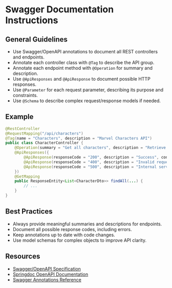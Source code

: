 # Swagger Documentation Instructions

## General Guidelines

- Use Swagger/OpenAPI annotations to document all REST controllers and endpoints.
- Annotate each controller class with `@Tag` to describe the API group.
- Annotate each endpoint method with `@Operation` for summary and description.
- Use `@ApiResponses` and `@ApiResponse` to document possible HTTP responses.
- Use `@Parameter` for each request parameter, describing its purpose and constraints.
- Use `@Schema` to describe complex request/response models if needed.

## Example

```java
@RestController
@RequestMapping("/api/characters")
@Tag(name = "Characters", description = "Marvel Characters API")
public class CharacterController {
    @Operation(summary = "Get all characters", description = "Retrieve a paginated list of Marvel characters.")
    @ApiResponses({
        @ApiResponse(responseCode = "200", description = "Success", content = @Content(schema = @Schema(implementation = CharacterDto.class))),
        @ApiResponse(responseCode = "400", description = "Invalid request parameters"),
        @ApiResponse(responseCode = "500", description = "Internal server error")
    })
    @GetMapping
    public ResponseEntity<List<CharacterDto>> findAll(...) {
        // ...
    }
}
```

## Best Practices

- Always provide meaningful summaries and descriptions for endpoints.
- Document all possible response codes, including errors.
- Keep annotations up to date with code changes.
- Use model schemas for complex objects to improve API clarity.

## Resources

- [Swagger/OpenAPI Specification](https://swagger.io/specification/)
- [Springdoc OpenAPI Documentation](https://springdoc.org/)
- [Swagger Annotations Reference](https://github.com/swagger-api/swagger-core/wiki/Annotations)
